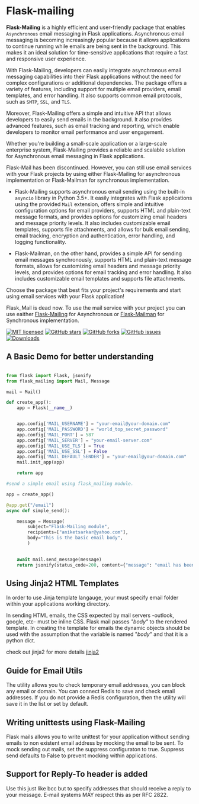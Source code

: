 # Flask-mailing

__Flask-Mailing__ is a highly efficient and user-friendly package that enables `Asynchronous` email messaging in Flask applications. Asynchronous email messaging is becoming increasingly popular because it allows applications to continue running while emails are being sent in the background. This makes it an ideal solution for time-sensitive applications that require a fast and responsive user experience.

With Flask-Mailing, developers can easily integrate asynchronous email messaging capabilities into their Flask applications without the need for complex configurations or additional dependencies. The package offers a variety of features, including support for multiple email providers, email templates, and error handling. It also supports common email protocols, such as `SMTP`, `SSL`, and `TLS`.

Moreover, Flask-Mailing offers a simple and intuitive API that allows developers to easily send emails in the background. It also provides advanced features, such as email tracking and reporting, which enable developers to monitor email performance and user engagement.

Whether you're building a small-scale application or a large-scale enterprise system, Flask-Mailing provides a reliable and scalable solution for Asynchronous email messaging in Flask applications.

Flask-Mail has been discontinued. However, you can still use email services with your Flask projects by using either Flask-Mailing for asynchronous implementation or Flask-Mailman for synchronous implementation.

- Flask-Mailing supports asynchronous email sending using the built-in `asyncio` library in Python 3.5+. It easily integrates with Flask applications using the provided `Mail` extension, offers simple and intuitive configuration options for email providers, supports HTML and plain-text message formats, and provides options for customizing email headers and message priority levels. It also includes customizable email templates, supports file attachments, and allows for bulk email sending, email tracking, encryption and authentication, error handling, and logging functionality.

- Flask-Mailman, on the other hand, provides a simple API for sending email messages synchronously, supports HTML and plain-text message formats, allows for customizing email headers and message priority levels, and provides options for email tracking and error handling. It also includes customizable email templates and supports file attachments.

Choose the package that best fits your project's requirements and start using email services with your Flask application!


Flask_Mail is dead now. To use the mail service with your project you can use eaither [Flask-Mailing](https://github.com/marktennyson/flask-mailing) for Asynchronous or [Flask-Mailman](https://github.com/waynerv/flask-mailman) for Synchronous implementation.

[![MIT licensed](https://img.shields.io/github/license/marktennyson/flask-mailing)](https://raw.githubusercontent.com/marktennyson/flask-mailing/master/LICENSE)
[![GitHub stars](https://img.shields.io/github/stars/marktennyson/flask-mailing.svg)](https://github.com/marktennyson/flask-mailing/stargazers)
[![GitHub forks](https://img.shields.io/github/forks/marktennyson/flask-mailing.svg)](https://github.com/marktennyson/flask-mailing/network)
[![GitHub issues](https://img.shields.io/github/issues-raw/marktennyson/flask-mailing)](https://github.com/marktennyson/flask-mailing/issues)
[![Downloads](https://pepy.tech/badge/flask-mailing)](https://pepy.tech/project/flask-mailing)

## A Basic Demo for better understanding

```python

from flask import Flask, jsonify
from flask_mailing import Mail, Message

mail = Mail()

def create_app():
    app = Flask(__name__)


    app.config['MAIL_USERNAME'] = "your-email@your-domain.com"
    app.config['MAIL_PASSWORD'] = "world_top_secret_password"
    app.config['MAIL_PORT'] = 587
    app.config['MAIL_SERVER'] = "your-email-server.com"
    app.config['MAIL_USE_TLS'] = True
    app.config['MAIL_USE_SSL'] = False
    app.config['MAIL_DEFAULT_SENDER'] = "your-email@your-domain.com"
    mail.init_app(app)

    return app

#send a simple email using flask_mailing module.

app = create_app()

@app.get("/email")
async def simple_send():

    message = Message(
        subject="Flask-Mailing module",
        recipients=["aniketsarkar@yahoo.com"],
        body="This is the basic email body",
        )

    
    await mail.send_message(message)
    return jsonify(status_code=200, content={"message": "email has been sent"})
```

## Using Jinja2 HTML Templates

In order to use Jinja template langauge, your must specify email folder within your applications working directory.

In sending HTML emails, the CSS expected by mail servers -outlook, google, etc- must be inline CSS. Flask mail passes _"body"_ to the rendered template. In creating the template for emails the dynamic objects should be used with the assumption that the variable is named "_body_" and that it is a python dict.

check out jinja2 for more details 
[jinja2](https://jinja.palletsprojects.com/en/2.11.x/)



##  Guide for Email Utils

The utility allows you to check temporary email addresses, you can block any email or domain. 
You can connect Redis to save and check email addresses. If you do not provide a Redis configuration, 
then the utility will save it in the list or set by default.



## Writing unittests using Flask-Mailing
Flask mails allows you to write unittest for your application without sending emails to
non existent email address by mocking the email to be sent. To mock sending out mails, set
the suppress configuraton to true. Suppress send defaults to False to prevent mocking within applications.


## Support for Reply-To header is added
Use this just like bcc but to specify addresses that should receive a reply to your message. E-mail systems MAY respect this as per RFC 2822.